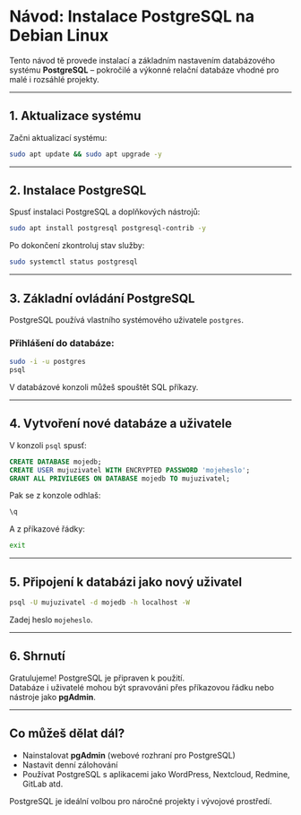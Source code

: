 # Návod: Instalace PostgreSQL na Debian Linux

Tento návod tě provede instalací a základním nastavením databázového systému **PostgreSQL** – pokročilé a výkonné relační databáze vhodné pro malé i rozsáhlé projekty.

---

## 1. Aktualizace systému

Začni aktualizací systému:

```bash
sudo apt update && sudo apt upgrade -y
```

---

## 2. Instalace PostgreSQL

Spusť instalaci PostgreSQL a doplňkových nástrojů:

```bash
sudo apt install postgresql postgresql-contrib -y
```

Po dokončení zkontroluj stav služby:

```bash
sudo systemctl status postgresql
```

---

## 3. Základní ovládání PostgreSQL

PostgreSQL používá vlastního systémového uživatele `postgres`.

### Přihlášení do databáze:

```bash
sudo -i -u postgres
psql
```

V databázové konzoli můžeš spouštět SQL příkazy.

---

## 4. Vytvoření nové databáze a uživatele

V konzoli `psql` spusť:

```sql
CREATE DATABASE mojedb;
CREATE USER mujuzivatel WITH ENCRYPTED PASSWORD 'mojeheslo';
GRANT ALL PRIVILEGES ON DATABASE mojedb TO mujuzivatel;
```

Pak se z konzole odhlaš:

```sql
\q
```

A z příkazové řádky:

```bash
exit
```

---

## 5. Připojení k databázi jako nový uživatel

```bash
psql -U mujuzivatel -d mojedb -h localhost -W
```

Zadej heslo `mojeheslo`.

---

## 6. Shrnutí

Gratulujeme! PostgreSQL je připraven k použití.  
Databáze i uživatelé mohou být spravováni přes příkazovou řádku nebo nástroje jako **pgAdmin**.

---

## Co můžeš dělat dál?

- Nainstalovat **pgAdmin** (webové rozhraní pro PostgreSQL)
- Nastavit denní zálohování
- Používat PostgreSQL s aplikacemi jako WordPress, Nextcloud, Redmine, GitLab atd.

PostgreSQL je ideální volbou pro náročné projekty i vývojové prostředí.
